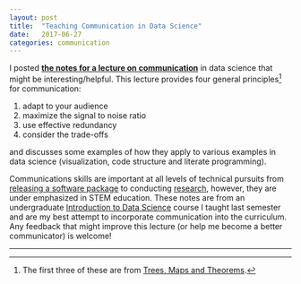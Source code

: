 ```yaml
---
layout: post
title:  "Teaching Communication in Data Science"
date:   2017-06-27
categories: communication
---
```


I posted [**the notes for a lecture on communication**](https://idc9.github.io/stor390/notes/communication/communication.html) in data science that might be interesting/helpful. This lecture provides four general principles[^1] for communication:

1. adapt to your audience
2. maximize the signal to noise ratio
3. use effective redundancy
4. consider the trade-offs

and discusses some examples of how they apply to various examples in data science (visualization, code structure and literate programming).

Communications skills are important at all levels of technical pursuits from [releasing a software package](http://r-pkgs.had.co.nz/vignettes.html) to conducting [research](http://distill.pub/2017/research-debt/), however, they are under emphasized in STEM education. These notes are from an undergraduate [Introduction to Data Science](https://idc9.github.io/stor390/) course I taught last semester and are my best attempt to incorporate communication into the curriculum. Any feedback that might improve this lecture (or help me become a better communicator) is welcome!

---
[^1]: The first three of these are from [Trees, Maps and Theorems](http://www.treesmapsandtheorems.com/).